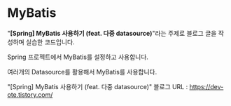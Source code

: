 # MyBatis

"**[Spring] MyBatis 사용하기 (feat. 다중 datasource)**"라는 주제로 블로그 글을 작성하며 실습한 코드입니다.



Spring 프로젝트에서 MyBatis를 설정하고 사용합니다.

여러개의 Datasource를 활용해서 MyBatis를 사용합니다.



"[Spring] MyBatis 사용하기 (feat. 다중 datasource)" 블로그 URL : https://dev-ote.tistory.com/

